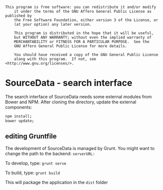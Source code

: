 ```
This program is free software: you can redistribute it and/or modify
    it under the terms of the GNU Affero General Public License as published by
    the Free Software Foundation, either version 3 of the License, or
    (at your option) any later version.

    This program is distributed in the hope that it will be useful,
    but WITHOUT ANY WARRANTY; without even the implied warranty of
    MERCHANTABILITY or FITNESS FOR A PARTICULAR PURPOSE.  See the
    GNU Affero General Public License for more details.

    You should have received a copy of the GNU General Public License
    along with this program.  If not, see <http://www.gnu.org/licenses/>.
```

# SourceData - search interface
The search interface of SourceData needs some external modules from Bower and NPM. 
After cloning the directory, update the external components:
```bash
npm install;
bower update;
```
## editing Gruntfile
The development of SourceData is managed by Grunt. 
You might want to change the path to the backend:
`serverURL:`

To develop, type:
`grunt serve`

To build, type:
`grunt build`

This will package the application in the `dist` folder

